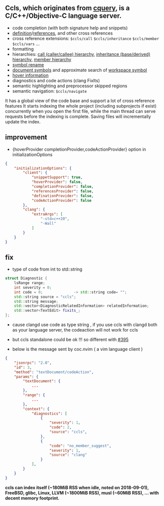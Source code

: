 ## Ccls, which originates from [cquery](https://github.com/cquery-project/cquery), is a C/C++/Objective-C language server. 

  * code completion (with both signature help and snippets)
  * [definition](src/messages/textDocument_definition.cc)/[references](src/messages/textDocument_references.cc), and other cross references
  * cross reference extensions: `$ccls/call` `$ccls/inheritance` `$ccls/member` `$ccls/vars` ...
  * formatting
  * hierarchies: [call (caller/callee) hierarchy](src/messages/ccls_call.cc), [inheritance (base/derived) hierarchy](src/messages/ccls_inheritance.cc), [member hierarchy](src/messages/ccls_member.cc)
  * [symbol rename](src/messages/textDocument_rename.cc)
  * [document symbols](src/messages/textDocument_document.cc) and approximate search of [workspace symbol](src/messages/workspace.cc)
  * [hover information](src/messages/textDocument_hover.cc)
  * diagnostics and code actions (clang FixIts)
  * semantic highlighting and preprocessor skipped regions
  * semantic navigation: `$ccls/navigate`

It has a global view of the code base and support a lot of cross reference features
It starts indexing the whole project (including subprojects if exist) concurrently when you open the first file, while the main thread can serve requests before the indexing is complete.
Saving files will incrementally update the index.

## improvement
* {hoverProvider completionProvider,codeActionProvider} option in initializationOptions

```json
{
    "initializationOptions": {
        "client": {
            "snippetSupport": true,
            "hoverProvider": false,
            "completionProvider": false,
            "referencesProvider": false,
            "definationProvider": false,
            "codeActionProvider": false
        },
        "clang": {
            "extraArgs": [
                "-std=c++20",
                "-Wall"
            ]
        }
    }
}
```

## fix

- type of code from int to std::string
```cpp
struct Diagnostic {
    lsRange range;
    int severity = 0;
    int code = 0;              -> std::string code= "";
    std::string source = "ccls";
    std::string message;
    std::vector<DiagnosticRelatedInformation> relatedInformation;
    std::vector<TextEdit> fixits_;
};
```

- cause clangd use code as type string , if you use ccls with clangd both as your language server, the codeaction will not work for ccls
- but ccls standalone could be ok !!!  so different with [#395](https://github.com/MaskRay/ccls/issues/395) 

- below is the message sent by coc.nvim ( a vim language client )
```json
{
    "jsonrpc": "2.0",
    "id": 3,
    "method": "textDocument/codeAction",
    "params": {
        "textDocument": {
            ...
        },
        "range": {
            ...
        },
        "context": {
            "diagnostics": [
                {
                    "severity": 1,
                    "code": 2,
                    "source": "ccls",
                },
                {
                    "code": "no_member_suggest",
                    "severity": 1,
                    "source": "clang"
                }
            ],
        }
    }
}
```


**ccls can index itself (~180MiB RSS when idle, noted on 2018-09-01), FreeBSD, glibc, Linux, LLVM (~1800MiB RSS), musl (~60MiB RSS), ... with decent memory footprint.**
